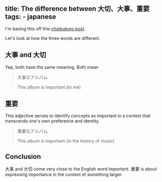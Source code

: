 title: The difference between 大切、大事、重要
tags:
    - japanese
---

I'm basing this off this
[chiebukuro post](https://detail.chiebukuro.yahoo.co.jp/qa/question_detail/q1435775334).

Let's look at how the three words are different.

## 大事 and 大切

Yep, both have the same meaning. Both mean

> 大事なアルバム

> This album is important (to me)

## 重要

This adjective serves to identify concepts as important in a context that
transcends one's own preference and identity.

> 重要なアルバム

> This album is important (in the history of music)

## Conclusion
大事 and 大切 come very close to the English word _important_. 重要 is about
expressing importance in the context of something larger.
